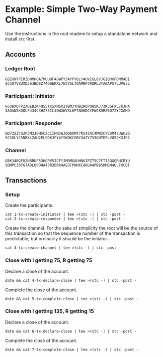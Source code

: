 # Example: Simple Two-Way Payment Channel

Use the instructions in the root readme to setup a standalone network and
install `stc` first.

## Accounts

### Ledger Root
```
GBZXN7PIRZGNMHGA7MUUUF4GWPY5AYPV6LY4UV2GL6VJGIQRXFDNMADI
SC5O7VZUXDJ6JBDSZ74DSERXL7W3Y5LTOAMRF7RQRL3TAGAPS7LUVG3L
```

### Participant: Initiator
```
GCOBXOFPZXUEBZK4QS5TKSXN6X2YBM3YHBZW6PQW5KJ73K3GFXL7KJHA
SAGANSXQOLF434C3HZ75IL3QW3WVXL6P7NGHDCYFWCRDRZ6O72YJXAHD
```

### Participant: Responder
```
GD7ZSZ7G2P3N3JOH5C2CIIHNJWJOD6OMT7R542AC4MW2CY5OM47UWUZG
SCSDLYC5NRXLZAH2ELSDKJFY4YSNDKCOBYUAZY753GHTESLVO5JK3JS2
```

### Channel
```
GBK34BGFU2HBRUF53HGPV5ICFYJMDMOAUHNUIPZT5C7FTISQGQRHCRYU
SDMPC36TG7ADLOPDHA43R3DRR4AEGTPWHXCA6UAAPBB5KMQH4ULFXCQT
```

## Transactions

### Setup

Create the participants.
```
cat 1-tx-create-initiator | tee >(stc -) | stc -post -
cat 2-tx-create-responder | tee >(stc -) | stc -post -
```

Create the channel. For the sake of simplicity the root will be the source of
this transaction so that the sequence number of the transaction is
predictable, but ordinarily it should be the initiator.
```
cat 3-tx-create-channel | tee >(stc -) | stc -post -
```

### Close with I getting 75, R getting 75
Declare a close of the account.
```
date && cat 4-tx-declare-close | tee >(stc -) | stc -post -
```

Complete the close of the account.
```
date && cat 5-tx-complete-close | tee >(stc -) | stc -post -
```

### Close with I getting 135, R getting 15
Declare a close of the account.
```
date && cat 6-tx-declare-close | tee >(stc -) | stc -post -
```

Complete the close of the account.
```
date && cat 7-tx-complete-close | tee >(stc -) | stc -post -
```
